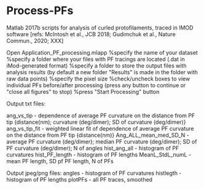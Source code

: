 # Process-PFs
Matlab 2017b scripts for analysis of curled protofilaments, traced in IMOD software [refs: McIntosh et al., JCB 2018; Gudimchuk et al., Nature Commun., 2020; XXX]

Open Application_PF_processing.mlapp
%specify the name of your dataset
%specify a folder where your files with PF tracings are located (.dat in iMod-generated format)
%specify a folder to store the output files with analysis results (by default a new folder "Results" is made in the folder with raw data points)
%specify the pixel size
%check/uncheck boxes to view individual PFs before/after processing (press any button to continue or "close all figures" to stop)
%press "Start Processing" button

Output txt files:

ang_vs_tip - dependence of average PF curvature on the distance from PF tip {distance(nm); curvature (deg/dimer); SD of curvature (deg/dimer)} 
ang_vs_tip_fit - weighted linear fit of dependence of average PF curvature on the distance from PF tip {distance(nm)} 
Ang_ALL_mean_med_SD_N - average PF curvature (deg/dimer); median PF curvature (deg/dimer); SD of PF curvature (deg/dimer); N of angles 
hist_ang_all - histogram of PF curvatures
hist_PF_length - histogram of PF lengths
MeanL_StdL_numL - mean PF length, SD pf PF length, N of PFs


Output jpeg/png files:
angles - histogram of PF curvatures
histlegth - histogram of PF lengths
plotPFs - all PF traces, smoothed
